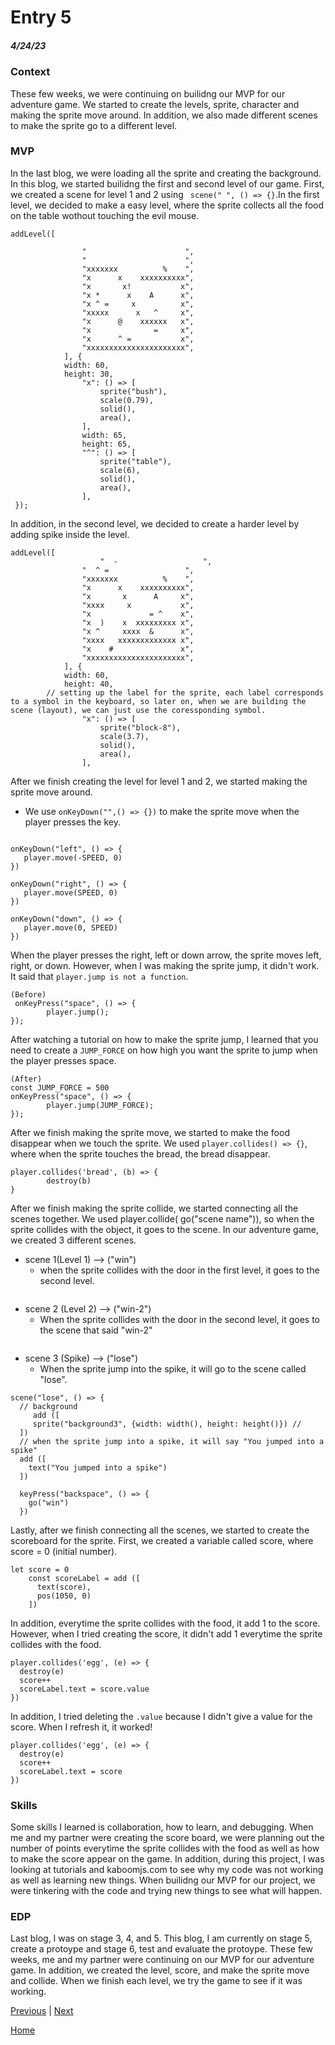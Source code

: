 # Entry 5
##### 4/24/23

### Context 
These few weeks, we were continuing on builidng our MVP for our adventure game. We started to create the levels, sprite, character and making the sprite move around. In addition, we also made different scenes to make the sprite go to a different level. 

### MVP
In the last blog, we were loading all the sprite and creating the background. In this blog, we started builidng the first and second level of our game. First, we created a scene for level 1 and 2 using ` scene(" ", () => {}`.In the first level, we decided to make a easy level, where the sprite collects all the food on the table wothout touching the evil mouse. 
``` JS
addLevel([
              
                "                      ",
                "                      ",
                "xxxxxxx          %    ",
                "x      x    xxxxxxxxxx",
                "x       x!           x",
                "x *      x    A      x",
                "x ^ =     x          x",
                "xxxxx      x   ^     x",
                "x      @    xxxxxx   x",
                "x              =     x",
                "x      ^ =           x",
                "xxxxxxxxxxxxxxxxxxxxxx",
            ], {
            width: 60,
            height: 30,
                "x": () => [
                    sprite("bush"),
                    scale(0.79),
                    solid(), 
                    area(),
                ],
                width: 65,
                height: 65,
                "^": () => [
                    sprite("table"),
                    scale(6),
                    solid(),
                    area(),
                ], 
 });

 ``` 
In addition, in the second level, we decided to create a harder level by adding spike inside the level. 
``` JS
addLevel([
		            "  -                   ",
                "  ^ =                 ",
                "xxxxxxx          %    ",
                "x      x    xxxxxxxxxx",
                "x       x      A     x",
                "xxxx     x           x",
                "x             = ^    x",
                "x  )    x  xxxxxxxxx x",
                "x ^     xxxx  &      x",
                "xxxx   xxxxxxxxxxxxx x",
                "x    #               x",
                "xxxxxxxxxxxxxxxxxxxxxx",
            ], {
            width: 60,
            height: 40,
        // setting up the label for the sprite, each label corresponds to a symbol in the keyboard, so later on, when we are building the scene (layout), we can just use the coressponding symbol.
                "x": () => [
                    sprite("block-8"),
                    scale(3.7),
                    solid(), 
                    area(),
                ],
```
 After we finish creating the level for level 1 and 2, we started making the sprite move around. 
 * We use `onKeyDown("",() => {})` to make the sprite move when the player presses the key. 
 ```JS

onKeyDown("left", () => {
	player.move(-SPEED, 0)
})

onKeyDown("right", () => {
	player.move(SPEED, 0)
})
  
onKeyDown("down", () => {
	player.move(0, SPEED)
})
```
When the player presses the right, left or down arrow, the sprite moves left, right, or down. However, when I was making the sprite jump, it didn't work. It said that `player.jump is not a function`. 
``` JS
(Before)
 onKeyPress("space", () => {
		player.jump();
});
```
After watching a tutorial on how to make the sprite jump, I learned that you need to create a `JUMP_FORCE` on how high you want the sprite to jump when the player presses space. 
``` JS
(After)
const JUMP_FORCE = 500
onKeyPress("space", () => {
		player.jump(JUMP_FORCE);
});
```
After we finish making the sprite move, we started to make the food disappear when we touch the sprite. We used `player.collides() => {}`, where when the sprite touches the bread, the bread disappear. 
``` JS
player.collides('bread', (b) => {
        destroy(b)
}
``` 
After we finish making the sprite collide, we started connecting all the scenes together. We used player.collide( go("scene name")), so when the sprite collides with the object, it goes to the scene. In our adventure game, we created 3 different scenes.
* scene 1(Level 1) --> ("win")
    * when the sprite collides with the door in the first level, it goes to the second level.
``` JS

```
* scene 2 (Level 2) --> ("win-2")
    * When the sprite collides with the door in the second level, it goes to the scene that said "win-2"
```JS
```

* scene 3 (Spike) --> ("lose")
    * When the sprite jump into the spike, it will go to the scene called "lose". 
``` JS
scene("lose", () => {
  // background 
     add ([
     sprite("background3", {width: width(), height: height()}) // 
  ])
  // when the sprite jump into a spike, it will say "You jumped into a spike"
  add ([
    text("You jumped into a spike")
  ])

  keyPress("backspace", () => {
    go("win")
  })
  ```
  Lastly, after we finish connecting all the scenes, we started to create the scoreboard for the sprite. First, we created a variable called score, where score = 0 (initial number). 
  ``` JS
  let score = 0
      const scoreLabel = add ([
        text(score), 
        pos(1050, 0)
      ])
``` 
In addition, everytime the sprite collides with the food, it add 1 to the score. However, when I tried creating the score, it didn't add 1 everytime the sprite collides with the food. 
``` JS
player.collides('egg', (e) => {
  destroy(e)
  score++
  scoreLabel.text = score.value
})
```
In addition, I tried deleting the `.value` because I didn't give a value for the score. 
When I refresh it, it worked!
``` JS
player.collides('egg', (e) => {
  destroy(e)
  score++
  scoreLabel.text = score
})
```

### Skills

Some skills I learned is collaboration, how to learn, and debugging. When me and my partner were creating the score board, we were planning out the number of points everytime the sprite collides with the food as well as how to make the score appear on the game. In addition, during this project, I was looking at tutorials and kaboomjs.com to see why my code was not working as well as learning new things. When builidng our MVP for our project, we were tinkering with the code and trying new things to see what will happen. 

### EDP

Last blog, I was on stage 3, 4, and 5. This blog, I am currently on stage 5, create a protoype and stage 6, test and evaluate the protoype. These few weeks, me and my partner were continuing on our MVP for our adventure game. In addition, we created the level, score, and make the sprite move and collide. When we finish each level, we try the game to see if it was working. 


[Previous](entry04.md) | [Next](entry06.md)

[Home](../README.md)